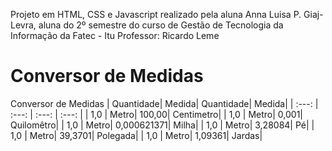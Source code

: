 Projeto em HTML, CSS e Javascript realizado pela aluna Anna Luisa P. Giaj-Levra, aluna do 2º semestre do curso de Gestão de Tecnologia da Informação da Fatec - Itu
Professor: Ricardo Leme

# Conversor de Medidas
Conversor de Medidas
| Quantidade| Medida| Quantidade| Medida|
| :---: | :---: | :---: | :---: |
| 1,0 | Metro| 100,00| Centimetro|
| 1,0 | Metro| 0,001| Quilomêtro|
| 1,0 | Metro| 0,000621371| Milha|
| 1,0 | Metro| 3,28084| Pé|
| 1,0 | Metro| 39,3701| Polegada|
| 1,0 | Metro| 1,09361| Jardas|



